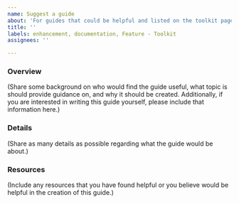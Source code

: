 ```yaml
---
name: Suggest a guide
about: 'For guides that could be helpful and listed on the toolkit page. '
title: ''
labels: enhancement, documentation, Feature - Toolkit
assignees: ''

---
```


### Overview 
(Share some background on who would find the guide useful, what topic is should provide guidance on, and why it should be created. Additionally, if you are interested in writing this guide yourself, please include that information here.)

### Details
(Share as many details as possible regarding what the guide would be about.)

### Resources
(Include any resources that you have found helpful or you believe would be helpful in the creation of this guide.)
